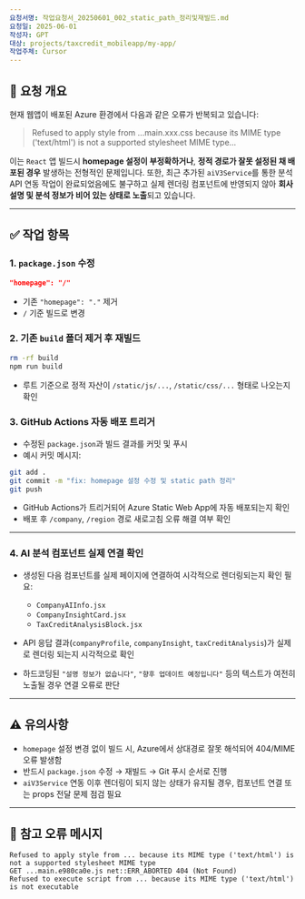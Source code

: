 ```yaml
---
요청서명: 작업요청서_20250601_002_static_path_정리및재빌드.md
요청일: 2025-06-01
작성자: GPT
대상: projects/taxcredit_mobileapp/my-app/
작업주체: Cursor
---
```


## 🧾 요청 개요

현재 웹앱이 배포된 Azure 환경에서 다음과 같은 오류가 반복되고 있습니다:

> Refused to apply style from ...main.xxx.css because its MIME type ('text/html') is not a supported stylesheet MIME type...

이는 `React` 앱 빌드시 **homepage 설정이 부정확하거나**, **정적 경로가 잘못 설정된 채 배포된 경우** 발생하는 전형적인 문제입니다.
또한, 최근 추가된 `aiV3Service`를 통한 분석 API 연동 작업이 완료되었음에도 불구하고 실제 렌더링 컴포넌트에 반영되지 않아 **회사 설명 및 분석 정보가 비어 있는 상태로 노출**되고 있습니다.

---

## ✅ 작업 항목

### 1. `package.json` 수정

```json
"homepage": "/"
```

- 기존 `"homepage": "."` 제거
- `/` 기준 빌드로 변경

### 2. 기존 `build` 폴더 제거 후 재빌드

```bash
rm -rf build
npm run build
```

- 루트 기준으로 정적 자산이 `/static/js/...`, `/static/css/...` 형태로 나오는지 확인

### 3. GitHub Actions 자동 배포 트리거

- 수정된 `package.json`과 빌드 결과를 커밋 및 푸시
- 예시 커밋 메시지:

```bash
git add .
git commit -m "fix: homepage 설정 수정 및 static path 정리"
git push
```

- GitHub Actions가 트리거되어 Azure Static Web App에 자동 배포되는지 확인
- 배포 후 `/company`, `/region` 경로 새로고침 오류 해결 여부 확인

---

### 4. AI 분석 컴포넌트 실제 연결 확인

- 생성된 다음 컴포넌트를 실제 페이지에 연결하여 시각적으로 렌더링되는지 확인 필요:
  - `CompanyAIInfo.jsx`
  - `CompanyInsightCard.jsx`
  - `TaxCreditAnalysisBlock.jsx`

- API 응답 결과(`companyProfile`, `companyInsight`, `taxCreditAnalysis`)가 실제로 렌더링 되는지 시각적으로 확인
- 하드코딩된 `"설명 정보가 없습니다"`, `"향후 업데이트 예정입니다"` 등의 텍스트가 여전히 노출될 경우 연결 오류로 판단

---

## ⚠️ 유의사항

- `homepage` 설정 변경 없이 빌드 시, Azure에서 상대경로 잘못 해석되어 404/MIME 오류 발생함
- 반드시 `package.json` 수정 → 재빌드 → Git 푸시 순서로 진행
- `aiV3Service` 연동 이후 렌더링이 되지 않는 상태가 유지될 경우, 컴포넌트 연결 또는 props 전달 문제 점검 필요

---

## 📎 참고 오류 메시지

```
Refused to apply style from ... because its MIME type ('text/html') is not a supported stylesheet MIME type
GET ...main.e980ca0e.js net::ERR_ABORTED 404 (Not Found)
Refused to execute script from ... because its MIME type ('text/html') is not executable
```